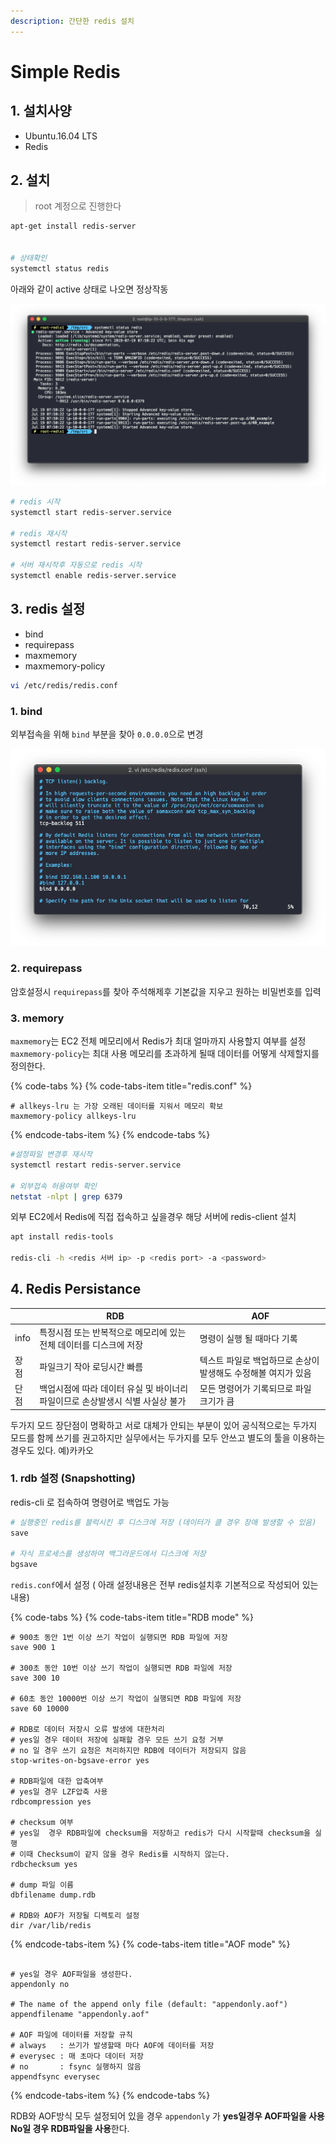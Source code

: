 ```yaml
---
description: 간단한 redis 설치
---
```


# Simple Redis

## 1. 설치사양

* Ubuntu.16.04 LTS
* Redis

## 2. 설치

> root 계정으로 진행한다

```bash
apt-get install redis-server


# 상태확인
systemctl status redis
```

아래와 같이 active 상태로 나오면 정상작동

![](../../.gitbook/assets/redis_1.png)

```bash
# redis 시작
systemctl start redis-server.service

# redis 재시작
systemctl restart redis-server.service

# 서버 재시작후 자동으로 redis 시작
systemctl enable redis-server.service
```

## 3. redis 설정

* bind
* requirepass
* maxmemory
* maxmemory-policy

```bash
vi /etc/redis/redis.conf
```

### 1. bind

외부접속을 위해 `bind` 부분을 찾아 `0.0.0.0`으로 변경

![](../../.gitbook/assets/redis_2.png)

### 2. requirepass

암호설정시 `requirepass`를 찾아 주석해제후 기본값을 지우고 원하는 비밀번호를 입력

### 3. memory

`maxmemory`는 EC2 전체 메모리에서 Redis가 최대 얼마까지 사용할지 여부를 설정 `maxmemory-policy`는 최대 사용 메모리를 초과하게 될때 데이터를 어떻게 삭제할지를 정의한다.

{% code-tabs %}
{% code-tabs-item title="redis.conf" %}
```apacheconf
# allkeys-lru 는 가장 오래된 데이터를 지워서 메모리 확보
maxmemory-policy allkeys-lru
```
{% endcode-tabs-item %}
{% endcode-tabs %}

```bash
#설정파일 변경후 재시작
systemctl restart redis-server.service

# 외부접속 허용여부 확인
netstat -nlpt | grep 6379
```

외부 EC2에서 Redis에 직접 접속하고 싶을경우 해당 서버에 redis-client 설치

```bash
apt install redis-tools

redis-cli -h <redis 서버 ip> -p <redis port> -a <password>
```

## 4. Redis Persistance

|   | RDB  | AOF  | 
|---|---|---|
| info  | 특정시점 또는 반복적으로 메모리에 있는 전체 데이터를 디스크에 저장  | 명령이 실행 될 때마다 기록  |   
| 장점  | 파일크기 작아 로딩시간 빠름  | 텍스트 파일로 백업하므로 손상이 발생해도 수정해볼 여지가 있음   |   
| 단점  | 백업시점에 따라 데이터 유실 및 바이너리 파일이므로 손상발생시 식별 사실상 불가  | 모든 명령어가 기록되므로 파일 크기가 큼  |   

두가지 모드 장단점이 명확하고 서로 대체가 안되는 부분이 있어 공식적으로는 두가지 모드를 함께 쓰기를 권고하지만
실무에서는 두가지를 모두 안쓰고  별도의 툴을 이용하는 경우도 있다. 예)카카오 


### 1. rdb 설정 (Snapshotting)

redis-cli 로 접속하여 명령어로 백업도 가능

```bash
# 실행중인 redis를 블럭시킨 후 디스크에 저장 (데이터가 클 경우 장애 발생할 수 있음)
save

# 자식 프로세스를 생성하여 백그라운드에서 디스크에 저장
bgsave
```

`redis.conf`에서 설정 ( 아래 설정내용은 전부 redis설치후 기본적으로 작성되어 있는 내용)

{% code-tabs %}
{% code-tabs-item title="RDB mode" %}
```apacheconf
# 900초 동안 1번 이상 쓰기 작업이 실행되면 RDB 파일에 저장
save 900 1 

# 300초 동안 10번 이상 쓰기 작업이 실행되면 RDB 파일에 저장
save 300 10

# 60초 동안 10000번 이상 쓰기 작업이 실행되면 RDB 파일에 저장
save 60 10000

# RDB로 데이터 저장시 오류 발생에 대한처리
# yes일 경우 데이터 저장에 실패할 경우 모든 쓰기 요청 거부
# no 일 경우 쓰기 요청은 처리하지만 RDB에 데이터가 저장되지 않음
stop-writes-on-bgsave-error yes

# RDB파일에 대한 압축여부
# yes일 경우 LZF압축 사용
rdbcompression yes

# checksum 여부
# yes일  경우 RDB파일에 checksum을 저장하고 redis가 다시 시작할때 checksum을 실행
# 이때 Checksum이 같지 않을 경우 Redis를 시작하지 않는다.
rdbchecksum yes

# dump 파일 이름
dbfilename dump.rdb

# RDB와 AOF가 저장될 디렉토리 설정
dir /var/lib/redis
```
{% endcode-tabs-item %}
{% code-tabs-item title="AOF mode" %}
```apacheconf

# yes일 경우 AOF파일을 생성한다.
appendonly no

# The name of the append only file (default: "appendonly.aof")
appendfilename "appendonly.aof"

# AOF 파일에 데이터를 저장할 규칙
# always   : 쓰기가 발생할때 마다 AOF에 데이터를 저장
# everysec : 매 초마다 데이터 저장
# no       : fsync 실행하지 않음
appendfsync everysec
```
{% endcode-tabs-item %}
{% endcode-tabs %}

RDB와 AOF방식 모두 설정되어 있을 경우 
`appendonly` 가 **yes일경우 AOF파일을 사용**
**No일 경우 RDB파일을 사용**한다.
